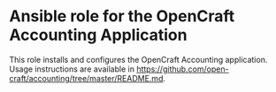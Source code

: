 # Ansible role for the OpenCraft Accounting Application

This role installs and configures the OpenCraft Accounting application.  Usage instructions are available
in https://github.com/open-craft/accounting/tree/master/README.md.
